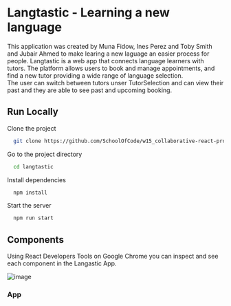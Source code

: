 # Langtastic - Learning a new language

This application was created by Muna Fidow, Ines Perez and Toby Smith and Jubair Ahmed to make learing a new laguage an easier process for people.
Langtastic is a web app that connects language learners with tutors. The platform allows users to book and manage appointments, and find a new tutor providing a wide range of language selection.  
The user can switch between tutors unser TutorSelection and can view their past and they are able to see past and upcoming booking.

## Run Locally

Clone the project

```bash
  git clone https://github.com/SchoolOfCode/w15_collaborative-react-project-langtastic-group-a.git
```

Go to the project directory

```bash
  cd langtastic
```

Install dependencies

```bash
  npm install
```

Start the server

```bash
  npm run start
```

## Components

Using React Developers Tools on Google Chrome you can inspect and see each component in the Langastic App.

![image](file:///Users/alinasavin/Desktop/Screen%20Shot%202021-07-25%20at%2014.16.54.png)

### App
